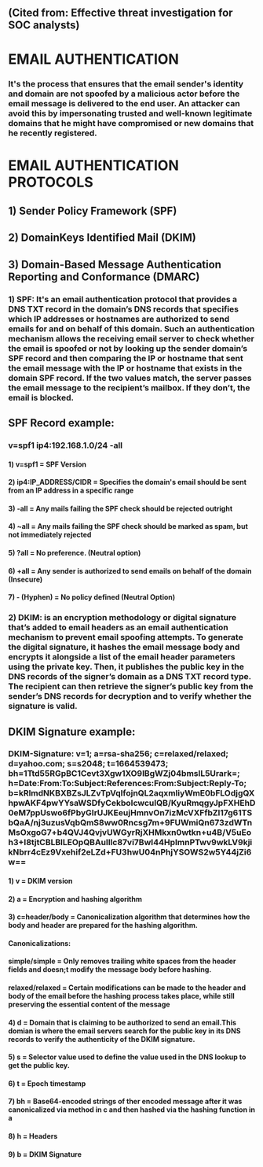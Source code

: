 ## (Cited from: Effective threat investigation for SOC analysts)

# EMAIL AUTHENTICATION

### It's the process that ensures that the email sender's identity and domain are not spoofed by a malicious actor before the email message is delivered to the end user. An attacker can avoid this by impersonating trusted and well-known legitimate domains that he might have compromised or new domains that he recently registered.

# EMAIL AUTHENTICATION PROTOCOLS

## 1) Sender Policy Framework (SPF)

## 2) DomainKeys Identified Mail (DKIM)

## 3) Domain-Based Message Authentication Reporting and Conformance (DMARC) 


### 1) SPF:  It's an email authentication protocol that provides a DNS TXT record in the domain’s DNS records that specifies which IP addresses or hostnames are authorized to send emails for and on behalf of this domain. Such an authentication mechanism allows the receiving email server to check whether the email is spoofed or not by looking up the sender domain’s SPF record and then comparing the IP or hostname that sent the email message with the IP or hostname that exists in the domain SPF record. If the two values match, the server passes the email message to the recipient’s mailbox. If they don’t, the email is blocked.  

## SPF Record example: 

### v=spf1 ip4:192.168.1.0/24 -all

#### 1) v=spf1 = SPF Version

#### 2) ip4:IP_ADDRESS/CIDR = Specifies the domain's email should be sent from an IP address in a specific range

#### 3) -all = Any mails failing the SPF check should be rejected outright

#### 4) ~all = Any mails failing the SPF check should be marked as spam, but not immediately rejected

#### 5) ?all = No preference. (Neutral option) 

#### 6) +all = Any sender is authorized to send emails on behalf of the domain (Insecure)

#### 7) - (Hyphen) = No policy defined (Neutral Option)

### 2) DKIM: is an encryption methodology or digital signature that’s added to email headers as an email authentication mechanism to prevent email spoofing attempts. To generate the digital signature, it hashes the email message body and encrypts it alongside a list of the email header parameters using the private key. Then, it publishes the public key in the DNS records of the signer’s domain as a DNS TXT record type. The recipient can then retrieve the signer’s public key from the sender’s DNS records for decryption and to verify whether the signature is valid.

## DKIM Signature example: 

### DKIM-Signature: v=1; a=rsa-sha256; c=relaxed/relaxed; d=yahoo.com; s=s2048; t=1664539473; bh=1Ttd55RGpBC1Cevt3Xgw1XO9lBgWZj04bmslL5Urark=; h=Date:From:To:Subject:References:From:Subject:Reply-To; b=kRlmdNKBXBZsJLZvTpVqlfojnQL2aqxmliyWmE0bFLOdjgQXhpwAKF4pwYYsaWSDfyCekboIcwcuIQB/KyuRmqgyJpFXHEhD0eM7ppUswo6fPbyGIrUJKEeujHmnvOn7izMcVXFfbZl17g61TSbQaA/nj3uzusVqbQmS8ww0Rncsg7m+9FUWmiQn673zdWTnMsOxgoG7+b4QVJ4QvjvUWGyrRjXHMkxn0wtkn+u4B/V5uEoh3+I8tjtCBLBlLEOpQBAuIllc87vi7BwI44HplmnPTwv9wkLV9kjikNbrr4cEz9Vxehif2eLZd+FU3hwU04nPhjYSOWS2w5Y44jZi6w==

#### 1) v = DKIM version

#### 2) a = Encryption and hashing algorithm

#### 3) c=header/body =  Canonicalization algorithm that determines how the body and header are prepared for the hashing algorithm.

#### Canonicalizations:

#### simple/simple = Only removes trailing white spaces from the header fields and doesn;t modify the message body before hashing.

#### relaxed/relaxed = Certain modifications can be made to the header and body of the email before the hashing process takes place, while still preserving the essential content of the message

#### 4) d = Domain that is claiming to be authorized to send an email.This domian is where the email servers search for the public key in its DNS records to verify the authenticity of the DKIM signature.

#### 5) s = Selector value used to define the value used in the DNS lookup to get the public key.

#### 6) t = Epoch timestamp

#### 7) bh = Base64-encoded strings of ther encoded message after it was canonicalized via method in c and then hashed via the hashing function in a

#### 8) h = Headers

#### 9) b = DKIM Signature
